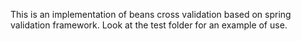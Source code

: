 This is an implementation of beans cross validation based on spring validation framework.
Look at the test folder for an example of use.
